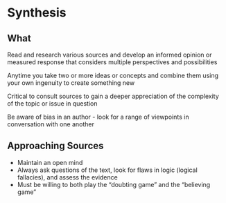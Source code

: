 # Synthesis

## What

Read and research various sources and develop an informed opinion or measured response that considers multiple perspectives and possibilities

Anytime you take two or more ideas or concepts and combine them using your own ingenuity to create something new

Critical to consult sources to gain a deeper appreciation of the complexity of the topic or issue in question

Be aware of bias in an author - look for a range of viewpoints in conversation with one another

## Approaching Sources

- Maintain an open mind
- Always ask questions of the text, look for flaws in logic (logical fallacies), and assess the evidence
- Must be willing to both play the “doubting game” and the “believing game”